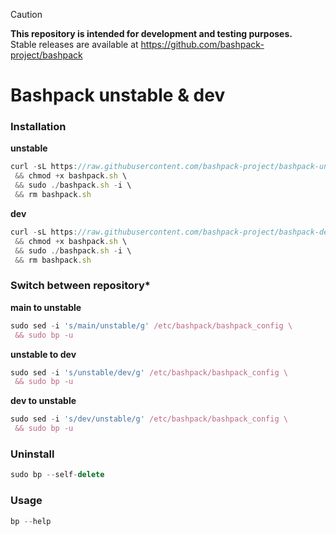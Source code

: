 > [!CAUTION]
> **This repository is intended for development and testing purposes.**\
> Stable releases are available at https://github.com/bashpack-project/bashpack

# Bashpack unstable & dev

### Installation

**unstable**
```javascript
curl -sL https://raw.githubusercontent.com/bashpack-project/bashpack-unstable/main/bashpack.sh -o bashpack.sh \
 && chmod +x bashpack.sh \
 && sudo ./bashpack.sh -i \
 && rm bashpack.sh
```

**dev**
```javascript
curl -sL https://raw.githubusercontent.com/bashpack-project/bashpack-dev/main/bashpack.sh -o bashpack.sh \
 && chmod +x bashpack.sh \
 && sudo ./bashpack.sh -i \
 && rm bashpack.sh
```

### Switch between repository*

**main to unstable**
```javascript
sudo sed -i 's/main/unstable/g' /etc/bashpack/bashpack_config \
 && sudo bp -u
```

**unstable to dev**
```javascript
sudo sed -i 's/unstable/dev/g' /etc/bashpack/bashpack_config \
 && sudo bp -u
```

**dev to unstable**
```javascript
sudo sed -i 's/dev/unstable/g' /etc/bashpack/bashpack_config \
 && sudo bp -u
```

### Uninstall
```javascript
sudo bp --self-delete
```

### Usage
```javascript
bp --help
```

<br>
